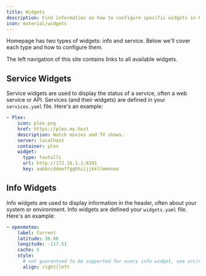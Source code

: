 ```yaml
---
title: Widgets
description: Find information on how to configure specific widgets in Homepage.
icon: material/widgets
---
```


Homepage has two types of widgets: info and service. Below we'll cover each type and how to configure them.

The left navigation of this site contains links to all available widgets.

## Service Widgets

Service widgets are used to display the status of a service, often a web service or API. Services (and their widgets) are defined in your `services.yaml` file. Here's an example:

```yaml
- Plex:
    icon: plex.png
    href: https://plex.my.host
    description: Watch movies and TV shows.
    server: localhost
    container: plex
    widget:
      type: tautulli
      url: http://172.16.1.1:8181
      key: aabbccddeeffgghhiijjkkllmmnnoo
```

## Info Widgets

Info widgets are used to display information in the header, often about your system or environment. Info widgets are defined your `widgets.yaml` file. Here's an example:

```yaml
- openmeteo:
    label: Current
    latitude: 36.66
    longitude: -117.51
    cache: 5
    style:
      # not guaranteed to be supported for every info widget, see src/components/widgets/widget.jsx for defaults
      align: right|left 
```
